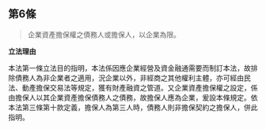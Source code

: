 ## 第6條

> 企業資產擔保權之債務人或擔保人，以企業為限。

**立法理由**

本法第一條立法目的指明，本法係因應企業經營及資金融通需要而制訂本法，故排除債務人為非企業者之適用，況企業以外，非經商之其他權利主體，亦可經由民法、動產擔保交易法等規定，獲有財產融資之管道。又企業資產擔保權之設定，係由擔保人以其企業資產擔保債務人之債務，故擔保人應為企業，爰設本條規定。依本法第三條第十款定義，擔保人為第三人時，債務人則非擔保契約之擔保人，併此指明。
